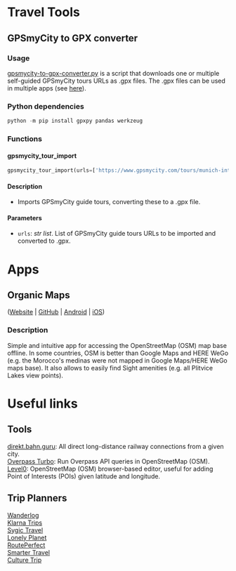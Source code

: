 # Travel Tools

## GPSmyCity to GPX converter

### Usage

[gpsmycity-to-gpx-converter.py](gpsmycity-to-gpx-converter.py) is a script that downloads one or multiple self-guided GPSmyCity tours URLs as .gpx files. The .gpx files can be used in multiple apps (see [here](#apps)).

### Python dependencies

```.ps1
python -m pip install gpxpy pandas werkzeug
```

### Functions

#### gpsmycity_tour_import
```.py
gpsmycity_tour_import(urls=['https://www.gpsmycity.com/tours/munich-introduction-walking-tour-6446.html', 'https://www.gpsmycity.com/blog/main-sights-to-see-in-augsburg-3414.html', 'https://www.gpsmycity.com/tours/edinburgh-introduction-walking-tour-6397.html'])
```

#### Description
- Imports GPSmyCity guide tours, converting these to a .gpx file.

#### Parameters
- `urls`: *str list*. List of GPSmyCity guide tours URLs to be imported and converted to .gpx.


# Apps

## Organic Maps
([Website](https://organicmaps.app) | [GitHub](https://github.com/organicmaps/organicmaps) | [Android](https://play.google.com/store/apps/details?id=app.organicmaps) | [iOS](https://apps.apple.com/app/organic-maps/id1567437057))

### Description
Simple and intuitive app for accessing the OpenStreetMap (OSM) map base offline. In some countries, OSM is better than Google Maps and HERE WeGo (e.g. the Morocco's medinas were not mapped in Google Maps/HERE WeGo maps base). It also allows to easily find Sight amenities (e.g. all Plitvice Lakes view points).


# Useful links

## Tools
[direkt.bahn.guru](https://direkt.bahn.guru/?origin=8000261&local=true): All direct long-distance railway connections from a given city.\
[Overpass Turbo](https://wiki.openstreetmap.org/wiki/Overpass_turbo): Run Overpass API queries in OpenStreetMap (OSM).\
[Level0](https://wiki.openstreetmap.org/wiki/Level0): OpenStreetMap (OSM) browser-based editor, useful for adding Point of Interests (POIs) given latitude and longitude.

## Trip Planners
[Wanderlog](https://wanderlog.com)\
[Klarna Trips](https://trips.klarna.com)\
[Sygic Travel](https://travel.sygic.com)\
[Lonely Planet](https://www.lonelyplanet.com)\
[RoutePerfect](https://www.routeperfect.com)\
[Smarter Travel](https://www.smartertravel.com)\
[Culture Trip](https://theculturetrip.com)
